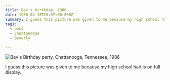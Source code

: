 ```yaml
---
title: Bev's birthday, 1986
date: 1986-04-18T20:57:00.000Z
summary: I guess this picture was given to me because my high school hair is on full display.
tags:
  - post
  - Chattanooga
  - Beverly

---
```


![Bev's Birthday party, Chattanooga, Tennessee, 1986](/static/img/bev-birthday-1986.jpg "Bev's Birthday party, Chattanooga, Tennessee, 1986")

I guess this picture was given to me because my high school hair is on full display.
